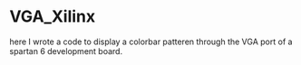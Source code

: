 # VGA_Xilinx
here I wrote a code to display a colorbar patteren through the VGA port of a spartan 6 development board.
